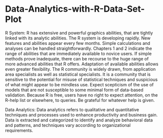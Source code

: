 # Data-Analytics-with-R-Data-Set-Plot

R System:
R has extensive and powerful graphics abilities, that are tightly linked with its analytic abilities. The R system is developing rapidly. New features and abilities appear every few months.   Simple calculations and analyses can be handled straightforwardly.  Chapters 1 and 2 indicate the range of abilities that are immediately available to novice users.  If simple methods prove inadequate, there can be recourse to the huge range of more advanced abilities that R offers.  Adaptation of available abilities allows even greater flexibility.  The R community is widely drawn, from application area specialists as well as statistical specialists. It is a community that is sensitive to the potential for misuse of statistical techniques and suspicious of what might appear to be mindless use. Expect scepticism of the use of models that are not susceptible to some minimal form of data-based validation. Because R is free, users have no right to expect attention, on the R-help list or elsewhere, to queries.  Be grateful for whatever help is given. 

Data Analytics:
Data analytics refers to qualitative and quantitative techniques and processes used to enhance productivity and business gain. Data is extracted and categorized to identify and analyze behavioral data and patterns, and techniques vary according to organizational requirements.
